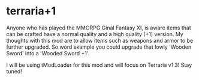 # terraria+1

Anyone who has played the MMORPG Ginal Fantasy XI, is aware items that can be crafted have a normal quality and a high quality (+1) version. My thoughts with this mod are to allow items such as weapons and armor to be further upgraded. So word example you could upgrade that lowly 'Wooden Sword' into a 'Wooded Sword +1'.

I will be using tModLoader for this mod and will focus on Terraria v1.3! Stay tuned!
